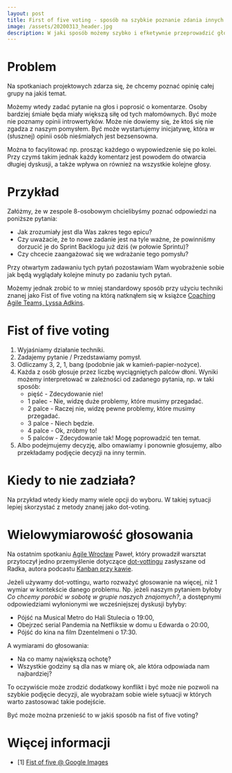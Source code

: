 ```yaml
---
layout: post
title: First of five voting - sposób na szybkie poznanie zdania innych
image: /assets/20200313_header.jpg
description: W jaki sposób możemy szybko i efketywnie przeprowadzić głosowanie w grupie, gdy nie mamy pod ręką żadnego pisaka? Warto użyć palców.
---
```


# Problem

Na spotkaniach projektowych zdarza się, że chcemy poznać opinię całej grupy na jakiś temat.  

Możemy wtedy zadać pytanie na głos i poprosić o komentarze. Osoby bardziej śmiałe będa miały większą siłę od tych małomównych. Być może nie poznamy opinii introwertyków. Może nie dowiemy się, że ktoś się nie zgadza z naszym pomysłem. Być może wystartujemy inicjatywę, która w (słusznej) opinii osób nieśmiałych jest bezsensowna.

Można to facylitować np. prosząc każdego o wypowiedzenie się po kolei. Przy czymś takim jednak każdy komentarz jest powodem do otwarcia długiej dyskusji, a także wpływa on również na wszystkie kolejne głosy.

# Przykład

Załóżmy, że w zespole 8-osobowym chcielibyśmy poznać odpowiedzi na poniższe pytania:

* Jak zrozumiały jest dla Was zakres tego epicu?
* Czy uważacie, że to nowe zadanie jest na tyle ważne, że powinniśmy dorzucić je do Sprint Backlogu już dziś (w połowie Sprintu)?
* Czy chcecie zaangażować się we wdrażanie tego pomysłu?

Przy otwartym zadawaniu tych pytań pozostawiam Wam wyobrażenie sobie jak będą wyglądały kolejne minuty po zadaniu tych pytań.

Możemy jednak zrobić to w mniej standardowy sposób przy użyciu techniki znanej jako Fist of five voting na którą natknąłem się w książce [Coaching Agile Teams, Lyssa Adkins](https://www.amazon.com/Coaching-Agile-Teams-ScrumMasters-Addison-Wesley/dp/0321637704).

# Fist of five voting

1. Wyjaśniamy działanie techniki.
2. Zadajemy pytanie / Przedstawiamy pomysł.
3. Odliczamy 3, 2, 1, bang (podobnie jak w kamień-papier-nożyce).
4. Każda z osób głosuje przez liczbę wyciągniętych palców dłoni. Wyniki możemy interpretować w zależności od zadanego pytania, np. w taki sposób:
    * pięść - Zdecydowanie nie!
    * 1 palec - Nie, widzę duże problemy, które musimy przegadać. 
    * 2 palce - Raczej nie, widzę pewne problemy, które musimy przegadać.
    * 3 palce - Niech będzie.
    * 4 palce - Ok, zróbmy to!
    * 5 palców - Zdecydowanie tak! Mogę poprowadzić ten temat.
5. Albo podejmujemy decyzję, albo omawiamy i ponownie głosujemy, albo przekładamy podjęcie decyzji na inny termin.

# Kiedy to nie zadziała?

Na przykład wtedy kiedy mamy wiele opcji do wyboru. W takiej sytuacji lepiej skorzystać z metody znanej jako dot-voting.

# Wielowymiarowość głosowania

Na ostatnim spotkaniu [Agile Wrocław](https://www.meetup.com/AgileWroclaw/events/269002028/) Paweł, który prowadził warsztat przytoczył jedno przemyślenie dotyczące [dot-vottingu](https://en.wikipedia.org/wiki/Dot-voting) zasłyszane od Radka, autora podcastu [Kanban przy kawie](https://kanbanprzykawie.pl/). 

Jeżeli używamy dot-vottingu, warto rozważyć głosowanie na więcej, niż 1 wymiar w kontekście danego problemu. Np. jeżeli naszym pytaniem byłoby _Co chcemy porobić w sobotę w grupie naszych znajomych?_, a dostępnymi odpowiedziami wyłonionymi we wcześniejszej dyskusji byłyby:

* Pójść na Musical Metro do Hali Stulecia o 19:00,
* Obejrzeć serial Pandemia na Netfliksie w domu u Edwarda o 20:00,
* Pójść do kina na film Dzentelmeni o 17:30.

A wymiarami do głosowania:

* Na co mamy największą ochotę?
* Wszystkie godziny są dla nas w miarę ok, ale która odpowiada nam najbardziej?

To oczywiście może zrodzić dodatkowy konflikt i być może nie pozwoli na szybkie podjęcie decyzji, ale wyobrażam sobie wiele sytuacji w których warto zastosować takie podejście.

Być może można przenieść to w jakiś sposób na fist of five voting?

# Więcej informacji

* \[1\] [Fist of five @ Google Images](https://www.google.com/search?q=fist+of+five+voting&source=lnms&tbm=isch&sa=X&ved=2ahUKEwiE-8DCpZroAhVMw4sKHdZzBpcQ_AUoAXoECA4QAw)